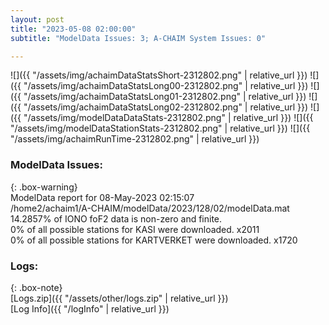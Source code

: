 ```yaml
---
layout: post
title: "2023-05-08 02:00:00"
subtitle: "ModelData Issues: 3; A-CHAIM System Issues: 0"

---
```


![]({{ "/assets/img/achaimDataStatsShort-2312802.png" | relative_url }})
![]({{ "/assets/img/achaimDataStatsLong00-2312802.png" | relative_url }})
![]({{ "/assets/img/achaimDataStatsLong01-2312802.png" | relative_url }})
![]({{ "/assets/img/achaimDataStatsLong02-2312802.png" | relative_url }})
![]({{ "/assets/img/modelDataDataStats-2312802.png" | relative_url }})
![]({{ "/assets/img/modelDataStationStats-2312802.png" | relative_url }})
![]({{ "/assets/img/achaimRunTime-2312802.png" | relative_url }})


### ModelData Issues:  
  
{: .box-warning}  
 ModelData report for 08-May-2023 02:15:07   
 /home2/achaim1/A-CHAIM/modelData/2023/128/02/modelData.mat   
 14.2857% of IONO foF2 data is non-zero and finite.   
 0% of all possible stations for KASI were downloaded. x2011   
 0% of all possible stations for KARTVERKET were downloaded. x1720   
  


### Logs:  
  
{: .box-note}  
[Logs.zip]({{ "/assets/other/logs.zip" | relative_url }})  
[Log Info]({{ "/logInfo" | relative_url }})  
